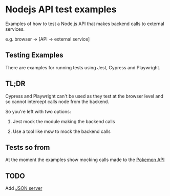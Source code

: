 # Nodejs API test examples

Examples of how to test a Node.js API that makes backend calls to external services.

e.g. browser -> [API -> external service]

## Testing Examples

There are examples for running tests using Jest, Cypress and Playwright.

## TL;DR

Cypress and Playwright can't be used as they test at the browser level and so cannot intercept calls node from the backend.

So you're left with two options:

1. Jest mock the module making the backend calls

2. Use a tool like msw to mock the backend calls

## Tests so from

At the moment the examples show mocking calls made to the [Pokemon API](https://pokeapi.co/)

## TODO

Add [JSON server](https://github.com/typicode/json-server)